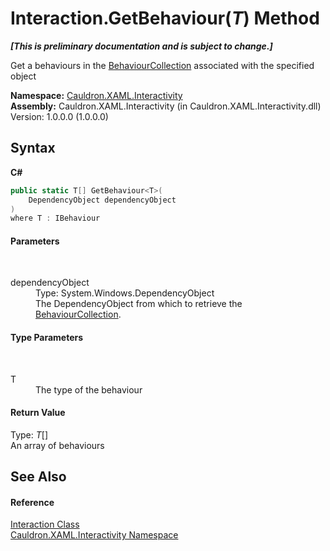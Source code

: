 # Interaction.GetBehaviour(*T*) Method 
 _**\[This is preliminary documentation and is subject to change.\]**_

Get a behaviours in the <a href="T_Cauldron_XAML_Interactivity_BehaviourCollection">BehaviourCollection</a> associated with the specified object

**Namespace:**&nbsp;<a href="N_Cauldron_XAML_Interactivity">Cauldron.XAML.Interactivity</a><br />**Assembly:**&nbsp;Cauldron.XAML.Interactivity (in Cauldron.XAML.Interactivity.dll) Version: 1.0.0.0 (1.0.0.0)

## Syntax

**C#**<br />
``` C#
public static T[] GetBehaviour<T>(
	DependencyObject dependencyObject
)
where T : IBehaviour

```


#### Parameters
&nbsp;<dl><dt>dependencyObject</dt><dd>Type: System.Windows.DependencyObject<br />The DependencyObject from which to retrieve the <a href="T_Cauldron_XAML_Interactivity_BehaviourCollection">BehaviourCollection</a>.</dd></dl>

#### Type Parameters
&nbsp;<dl><dt>T</dt><dd>The type of the behaviour</dd></dl>

#### Return Value
Type: *T*[]<br />An array of behaviours

## See Also


#### Reference
<a href="T_Cauldron_XAML_Interactivity_Interaction">Interaction Class</a><br /><a href="N_Cauldron_XAML_Interactivity">Cauldron.XAML.Interactivity Namespace</a><br />